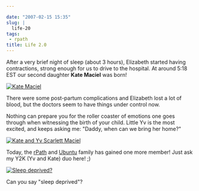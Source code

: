 ```yaml
---

date: "2007-02-15 15:35"
slug: |
  life-20
tags:
 - rpath
title: Life 2.0
---
```


After a very brief night of sleep (about 3 hours), Elizabeth started
having contractions, strong enough for us to drive to the hospital. At
around 5:18 EST our second daughter **Kate Maciel** was born!

[![Kate
Maciel](http://farm1.static.flickr.com/157/391029132_aa0fdb738d.jpg)](http://www.flickr.com/photos/25563799@N00/391029132/)

There were some post-partum complications and Elizabeth lost a lot of
blood, but the doctors seem to have things under control now.

Nothing can prepare you for the roller coaster of emotions one goes
through when witnessing the birth of your child. Little Yv is the most
excited, and keeps asking me: "Daddy, when can we bring her home?"

[![Kate and Yv Scarlett
Maciel](http://farm1.static.flickr.com/164/391029133_dab2f4ddf0_o.jpg)](http://www.flickr.com/photos/25563799@N00/391029133/)

Today, the [rPath](http://www.rpath.com/corp/) and
[Ubuntu](http://www.ubuntu.com) family has gained one more member! Just
ask my Y2K (Yv and Kate) duo here! ;)

[![Sleep
deprived?](http://farm1.static.flickr.com/188/391384813_4e7903fe69.jpg)](http://www.flickr.com/photos/25563799@N00/391384813/)

Can you say "sleep deprived"?
